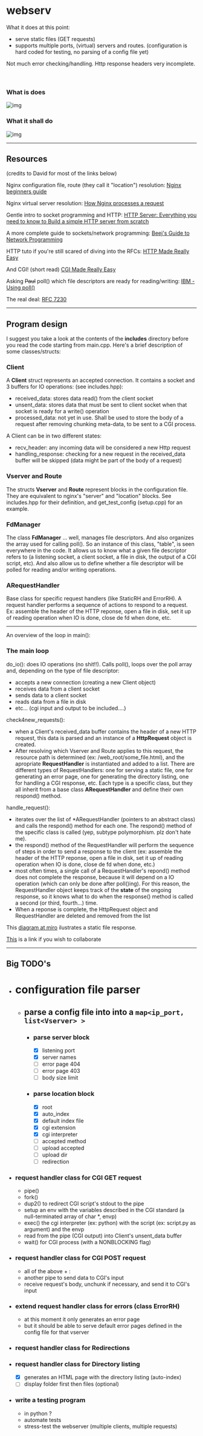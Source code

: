 # webserv

What it does at this point:

- serve static files (GET requests)
- supports multiple ports, (virtual) servers and routes. (configuration is hard coded for testing, no parsing of a config file yet)

Not much error checking/handling. Http response headers very incomplete.
<br>
<br>
<br>

### What is does

![img](web_root/imgs/get_static.png)

### What it shall do

![img](web_root/imgs/all.png)

-------------------

## Resources

(credits to David for most of the links below)

Nginx configuration file,
 route (they call it "location") resolution:
[Nginx beginners guide](https://nginx.org/en/docs/beginners_guide.html)

Nginx virtual server resolution:
[How Nginx processes a request](https://nginx.org/en/docs/http/request_processing.html)

Gentle intro to socket programming and HTTP:
[HTTP Server: Everything you need to know to Build a simple HTTP server from scratch](https://medium.com/from-the-scratch/http-server-what-do-you-need-to-know-to-build-a-simple-http-server-from-scratch-d1ef8945e4fa)

A more complete guide to sockets/network programming:
[Beej's Guide to Network Programming](https://beej.us/guide/bgnet/html/)

HTTP tuto if you're still scared of diving into the RFCs:
[HTTP Made Really Easy](https://www.jmarshall.com/easy/http/)

And CGI! (short read)
[CGI Made Really Easy](https://www.jmarshall.com/easy/cgi/)

Asking ~~Paul~~ poll() which file descriptors are ready for reading/writing:
[IBM - Using poll()](https://www.ibm.com/docs/en/i/7.2?topic=designs-using-poll-instead-select)

The real deal:
[RFC 7230](https://datatracker.ietf.org/doc/html/rfc7230)

------------------------

## Program design

I suggest you take a look at the contents of the **includes** directory before you read the code starting from main.cpp. Here's a brief description of some classes/structs:

### Client

A **Client** struct represents an accepted connection. It contains a socket and 3 buffers for IO operations: (see includes.hpp):

- received_data: stores data read() from the client socket
- unsent_data: stores data that must be sent to client socket when that socket is ready for a write() operation
- processed_data: not yet in use. Shall be used to store the body of a request after removing chunking meta-data, to be sent to a CGI process.

A Client can be in two different states:

- recv_header: any incoming data will be considered a new Http request
- handling_response: checking for a new request in the received_data buffer will be skipped (data might be part of the body of a request)

### Vserver and Route

The structs **Vserver** and **Route** represent blocks in the configuration file. They are equivalent to nginx's "server" and "location" blocks. See includes.hpp for their definition, and get_test_config (setup.cpp) for an example.

### FdManager

The class **FdManager** ... well, manages file descriptors. And also organizes the array used for calling poll(). So an instance of this class, "table", is seen everywhere in the code. It allows us to know what a given file descriptor refers to (a listening socket, a client socket, a file in disk, the output of a CGI script, etc). And also allow us to define whether a file descriptor will be polled for reading and/or writing operations.

### ARequestHandler

Base class for specific request handlers (like StaticRH and ErrorRH). A request handler performs a sequence of actions to respond to a request. Ex: assemble the header of the HTTP reponse, open a file in disk, set it up of reading operation when IO is done, close de fd when done, etc.

-----------------------------
An overview of the loop in main():

### The main loop

do_io(): does IO operations (no shit!!). Calls poll(), loops over the poll array and, depending on the type of file descriptor:

- accepts a new connection (creating a new Client object)
- receives data from a client socket
- sends data to a client socket
- reads data from a file in disk
- etc... (cgi input and output to be included....)

check4new_requests():

- when a Client's received_data buffer contains the header of a new HTTP request, this data is parsed and an instance of a **HttpRequest** object is created.
- After resolving which Vserver and Route applies to this request, the resource path is determined (ex: /web_root/some_file.html), and the apropriate **RequestHandler** is instantiated and added to a list. There are different types of RequestHandlers: one for serving a static file, one for generating an error page, one for generating the directory listing, one for handling a CGI response, etc. Each type is a specific class, but they all inherit from a base class **ARequestHandler** and define their own respond() method.

handle_request():

- iterates over the list of *ARequestHandler (pointers to an abstract class) and calls the respond() method for each one. The respond() method of the specific class is called (yep, subtype polymorphism. plz don't hate me).
- the respond() method of the RequestHandler will perform the sequence of steps in order to send a response to the client (ex: assemble the header of the HTTP reponse, open a file in disk, set it up of reading operation when IO is done, close de fd when done, etc.)
- most often times, a single call of a RequestHandler's repond() method does not complete the response, because it will depend on a IO operation (which can only be done after poll()ing). For this reason, the RequestHandler object keeps track of the **state** of the ongoing response, so it knows what to do when the response() method is called a second (or third, fourth...) time.
- When a reponse is complete, the HttpRequest object and RequestHandler are deleted and removed from the list

This [diagram at miro](https://miro.com/app/board/uXjVOPebVU8=/?invite_link_id=956792833423) ilustrates a static file response.

[This](https://miro.com/welcomeonboard/MUJub3YwcDIwUkZMd3Eyb1FhdWUxN3NGeENrd0tGQUh4Q3Z6SHdJcnI4ek5zMThNUDJzejJEaHd3QVZ1a2dVc3wzNDU4NzY0NTE4MjMwNTU0NTUz?invite_link_id=398884532576) is a link if you wish to collaborate

------------

## Big TODO's

- # configuration file parser

  - ## parse a config file into into a ``` map<ip_port, list<Vserver> > ```
    - ### parse server block
      - [x] listening port
      - [x] server names
      - [ ] error page 404
      - [ ] error page 403
      - [ ] body size limit
    - ### parse location block
      - [x] root
      - [x] auto_index
      - [x] default index file
      - [x] cgi extension
      - [x] cgi interpreter
      - [ ] accepted method
      - [ ] upload accepted
      - [ ] upload dir
      - [ ] redirection

- ### request handler class for CGI GET request

  - pipe()
  - fork()
  - dup2() to redirect CGI script's stdout to the pipe
  - setup an env with the variables described in the CGI standard (a null-terminated array of char *, envp)
  - exec() the cgi interpreter (ex: python) with the script (ex: script.py as argument) and the envp
  - read from the pipe (CGI output) into Client's unsent_data buffer
  - wait() for CGI process (with a NONBLOCKING flag)

- ### request handler class for CGI POST request

  - all of the above + :
  - another pipe to send data to CGI's input
  - receive request's body, unchunk if necessary, and send it to CGI's input

- ### extend request handler class for errors (class ErrorRH)

  - at this moment it only generates an error page
  - but it should be able to serve default error pages defined in the config file for that vserver

- ### request handler class for Redirections

- ### request handler class for Directory listing

  - [x] generates an HTML page with the directory listing (auto-index)
  - [ ] display folder first then files (optional)

- ### write a testing program

  - in python ?
  - automate tests
  - stress-test the webserver (multiple clients, multiple requests)
